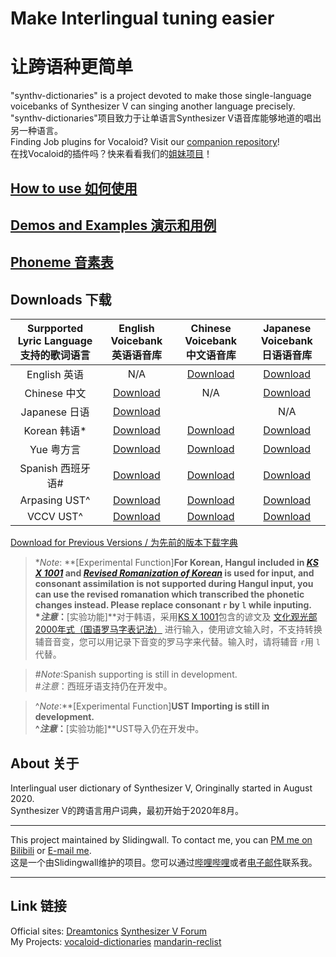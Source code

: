 # Make Interlingual tuning easier  

# 让跨语种更简单

"synthv-dictionaries" is a project devoted to make those single-language voicebanks of Synthesizer V can singing another language precisely.  
"synthv-dictionaries"项目致力于让单语言Synthesizer V语音库能够地道的唱出另一种语言。  
Finding Job plugins for Vocaloid? Visit our [companion repository](/vocaloid-dictionaries/)!  
在找Vocaloid的插件吗？快来看看我们的[姐妹项目](/vocaloid-dictionaries/)！

## [How to use 如何使用](/synthv-dictionaries/manual)  

## [Demos and Examples 演示和用例](/synthv-dictionaries/demo)

## [Phoneme 音素表](/synthv-dictionaries/phoneme)

## Downloads 下载  

| Surpported Lyric Language<br />支持的歌词语言 | English Voicebank<br />英语语音库 | Chinese Voicebank<br />中文语音库 |Japanese Voicebank<br />日语语音库 |  
|:----:|:----:|:----:|:----:|
| English 英语 | N/A | [Download](https://github.com/Slidingwall/synthv-dictionaries/blob/main/mandarin-xsampa/English.json) | [Download](https://github.com/Slidingwall/synthv-dictionaries/blob/main/japanese-romaji/English.json) |
| Chinese 中文 | [Download](https://github.com/Slidingwall/synthv-dictionaries/blob/main/english-arpabet/Mandarin.json) | N/A | [Download](https://github.com/Slidingwall/synthv-dictionaries/blob/main/japanese-romaji/Mandarin.json) |
| Japanese 日语 | [Download](https://github.com/Slidingwall/synthv-dictionaries/blob/main/english-arpabet/Japanese.json) |  | N/A |
| Korean 韩语* | [Download](https://github.com/Slidingwall/synthv-dictionaries/blob/main/english-arpabet/Korean.json) | [Download](https://github.com/Slidingwall/synthv-dictionaries/blob/main/mandarin-xsampa/Korean.json) | [Download](https://github.com/Slidingwall/synthv-dictionaries/blob/main/japanese-romaji/Korean.json) |
| Yue 粤方言 | [Download](https://github.com/Slidingwall/synthv-dictionaries/blob/main/english-arpabet/Yue.json) | [Download](https://github.com/Slidingwall/synthv-dictionaries/blob/main/mandarin-xsampa/Yue.json) | [Download](https://github.com/Slidingwall/synthv-dictionaries/blob/main/japanese-romaji/Yue.json) |
| Spanish 西班牙语# | [Download](https://github.com/Slidingwall/synthv-dictionaries/blob/main/english-arpabet/Spanish.json) | [Download](https://github.com/Slidingwall/synthv-dictionaries/blob/main/mandarin-xsampa/Spanish.json) | [Download](https://github.com/Slidingwall/synthv-dictionaries/blob/main/japanese-romaji/Spanish.json) |
| Arpasing UST^ | [Download](https://github.com/Slidingwall/synthv-dictionaries/blob/main/english-arpabet/UST-Arpasing.json) | [Download](https://github.com/Slidingwall/synthv-dictionaries/blob/main/mandarin-xsampa/UST-Arpasing.json) | [Download](https://github.com/Slidingwall/synthv-dictionaries/blob/main/japanese-romaji/UST-Arpasing.json) |
| VCCV UST^ | [Download](https://github.com/Slidingwall/synthv-dictionaries/blob/main/english-arpabet/UST-VCCV.json) | [Download](https://github.com/Slidingwall/synthv-dictionaries/blob/main/mandarin-xsampa/UST-VCCV.json) | [Download](https://github.com/Slidingwall/synthv-dictionaries/blob/main/japanese-romaji/UST-VCCV.json) |

[Download for Previous Versions / 为先前的版本下载字典](/synthv-dictionaries/download)
> *_Note_: **[Experimental Function]**For Korean, Hangul included in _[KS X 1001](https://en.wikipedia.org/wiki/KS_X_1001)_ and _[Revised Romanization of Korean](https://en.wikipedia.org/wiki/Revised_Romanization_of_Korean)_ is used for input, and consonant assimilation is not supported during Hangul input, you can use the revised romanation which transcribed the phonetic changes instead. Please replace consonant `r` by `l` while inputing.  
> *_注意_：**[实验功能]**对于韩语，采用[KS X 1001](https://zh.wikipedia.org/wiki/KS_X_1001)包含的谚文及 [文化观光部2000年式（国语罗马字表记法）](https://zh.wikipedia.org/wiki/%E6%96%87%E5%8C%96%E8%A7%82%E5%85%89%E9%83%A82000%E5%B9%B4%E5%BC%8F) 进行输入，使用谚文输入时，不支持转换辅音音变，您可以用记录下音变的罗马字来代替。输入时，请将辅音 `r`用 `l`代替。

> #_Note_:Spanish supporting is still in development.  
> #_注意_：西班牙语支持仍在开发中。  

> ^_Note_:**[Experimental Function]**UST Importing is still in development.  
> ^_注意_：**[实验功能]**UST导入仍在开发中。
>
## About 关于

Interlingual user dictionary of Synthesizer V, Oringinally started in August 2020.  
Synthesizer V的跨语言用户词典，最初开始于2020年8月。  

---
This project maintained by Slidingwall. To contact me, you can [PM me on Bilibili](https://space.bilibili.com/141232009) or [E-mail me](mailto:slidingwall@outlook.com).  
这是一个由Slidingwall维护的项目。您可以通过[哔哩哔哩](https://space.bilibili.com/141232009)或者[电子邮件](mailto:slidingwall@outlook.com)联系我。  

---

## Link 链接

Official sites:    [Dreamtonics](https://dreamtonics.com/)    [Synthesizer V Forum](https://forum.synthesizerv.com/)  
My Projects:    [vocaloid-dictionaries](/vocaloid-dictionaries/)    [mandarin-reclist](/mandarin-reclist/)
